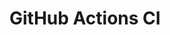 # GitHub Actions CI






















































































































































































































































































































































































































































































































































































































































































































































































































































































































































































































































































































































































































































































































































































































































































































































































































































































































































































































































































































































































































































































































































































































































































































































































































































































































































































































































































































































































































































































































